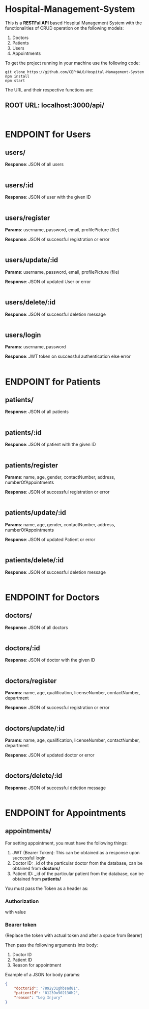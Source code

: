 # Hospital-Management-System
This is a **RESTFul API** based Hospital Management System with the functionalities of CRUD operation on the following models: </br>

1. Doctors
2. Patients
3. Users
4. Appointments

To get the project running in your machine use the following code:

```shell
git clone https://github.com/CEPHAL0/Hospital-Management-System
npm install
npm start
```

The URL and their respective functions are: </br>

## ROOT URL: localhost:3000/api/ </br> </br>

# ENDPOINT for Users

## users/

**Response**: JSON of all users</br> </br>

## users/:id

**Response**: JSON of user with the given ID</br> </br>

## users/register

**Params**: username, password, email, profilePicture (file)

**Response**: JSON of successful registration or error</br> </br>

## users/update/:id

**Params**: username, password, email, profilePicture (file)

**Response**: JSON of updated User or error</br> </br>

## users/delete/:id

**Response**: JSON of successful deletion message</br> </br>

## users/login

**Params**: username, password

**Response**: JWT token on successful authentication else error</br> </br>

# ENDPOINT for Patients

## patients/

**Response**: JSON of all patients</br> </br>

## patients/:id

**Response**: JSON of patient with the given ID</br> </br>

## patients/register

**Params**: name, age, gender, contactNumber, address, numberOfAppointments

**Response**: JSON of successful registration or error</br> </br>

## patients/update/:id

**Params**: name, age, gender, contactNumber, address, numberOfAppointments </br>

**Response**: JSON of updated Patient or error</br> </br>

## patients/delete/:id

**Response**: JSON of successful deletion message</br> </br>

# ENDPOINT for Doctors

## doctors/

**Response**: JSON of all doctors</br> </br>

## doctors/:id

**Response**: JSON of doctor with the given ID</br> </br>

## doctors/register

**Params**: name, age, qualification, licenseNumber, contactNumber, department

**Response**: JSON of successful registration or error</br> </br>

## doctors/update/:id

**Params**: name, age, qualification, licenseNumber, contactNumber, department

**Response**: JSON of updated doctor or error</br> </br>

## doctors/delete/:id

**Response**: JSON of successful deletion message</br> </br>

# ENDPOINT for Appointments

## appointments/

For setting appointment, you must have the following things:
1. JWT (Bearer Token): This can be obtained as a response upon successful login
2. Doctor ID: _id of the particular doctor from the database, can be obtained from **doctors/**
3. Patient ID: _id of the particular patient from the database, can be obtained from **patients/**

You must pass the Token as a header as:
 ### Authorization 
with value
### Bearer token
(Replace the token with actual token and after a space from Bearer)

Then pass the following arguments into body:
1. Doctor ID
2. Patient ID
3. Reason for appointment

Example of a JSON for body params:

```json
{
    "doctorId": "7892y31ghbsad81",
    "patientId": "81239u902130h2",
    "reason": "Leg Injury"
}
```